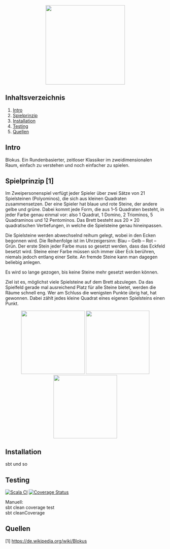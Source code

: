 <p align="center" style="margin:0; padding:0;">
  <h1 align="center" style="margin:0; padding:0;"><img src="https://static.wikia.nocookie.net/logopedia/images/a/a7/Blokus.png" align="center" width="250px"></img></h1>
</p>

## Inhaltsverzeichnis

1. [Intro](#intro)
2. [Spielprinzip](#spielprinzip-1)
3. [Installation](#installation)
4. [Testing](#testing)
5. [Quellen](#quellen)

## Intro

Blokus. Ein Rundenbasierter, zeitloser Klassiker im zweidimensionalen Raum, einfach zu verstehen und noch einfacher zu spielen.

## Spielprinzip [1]

Im Zweipersonenspiel verfügt jeder Spieler über zwei Sätze von 21 Spielsteinen (Polyominos), die sich aus kleinen Quadraten zusammensetzen. Der eine Spieler hat blaue und rote Steine, der andere gelbe und grüne. Dabei kommt jede Form, die aus 1–5 Quadraten besteht, in jeder Farbe genau einmal vor: also 1 Quadrat, 1 Domino, 2 Triominos, 5 Quadraminos und 12 Pentominos. Das Brett besteht aus 20 × 20 quadratischen Vertiefungen, in welche die Spielsteine genau hineinpassen.<br>

Die Spielsteine werden abwechselnd reihum gelegt, wobei in den Ecken begonnen wird. Die Reihenfolge ist im Uhrzeigersinn: Blau – Gelb – Rot – Grün. Der erste Stein jeder Farbe muss so gesetzt werden, dass das Eckfeld besetzt wird. Steine einer Farbe müssen sich immer über Eck berühren, niemals jedoch entlang einer Seite. An fremde Steine kann man dagegen beliebig anlegen.<br>

Es wird so lange gezogen, bis keine Steine mehr gesetzt werden können.<br>

Ziel ist es, möglichst viele Spielsteine auf dem Brett abzulegen. Da das Spielfeld gerade mal ausreichend Platz für alle Steine bietet, werden die Räume schnell eng. Wer am Schluss die wenigsten Punkte übrig hat, hat gewonnen. Dabei zählt jedes kleine Quadrat eines eigenen Spielsteins einen Punkt.
<div align="center">
  <img src="https://upload.wikimedia.org/wikipedia/commons/1/16/BlockusFinalBoardCloseUp.jpg" height=200px>
  <img src="https://upload.wikimedia.org/wikipedia/commons/thumb/2/2a/Blokus_starting_in_Tampere.jpg/2560px-Blokus_starting_in_Tampere.jpg" height=200px>
  <img src="https://github.com/Florian11111/blokus/blob/main/DALL·E%202023-11-02%2016.04.51%20-%20Photo%20of%20a%20muscular%20man%20in%20his%2030s%20with%20a%20bald%20head%20and%20pilot%20sunglasses,%20sitting%20at%20a%20table%20playing%20Blokus.%20He%20has%20a%20confident%20smile%20and%20is%20holding%20a.png?raw=true" height=200px>
</div>

## Installation

sbt und so

## Testing

[![Scala CI](https://github.com/Florian11111/blokus/actions/workflows/scala.yml/badge.svg)](https://github.com/Florian11111/blokus/actions/workflows/scala.yml)
[![Coverage Status](https://coveralls.io/repos/github/Florian11111/blokus/badge.svg?branch=Befor-Gui-Finish-%28Arthur-will-weiterarbeiten%29)](https://coveralls.io/github/Florian11111/blokus?branch=Befor-Gui-Finish-%28Arthur-will-weiterarbeiten%29)

Manuell:<br>
sbt clean coverage test<br>
sbt cleanCoverage

## Quellen
[1] https://de.wikipedia.org/wiki/Blokus
